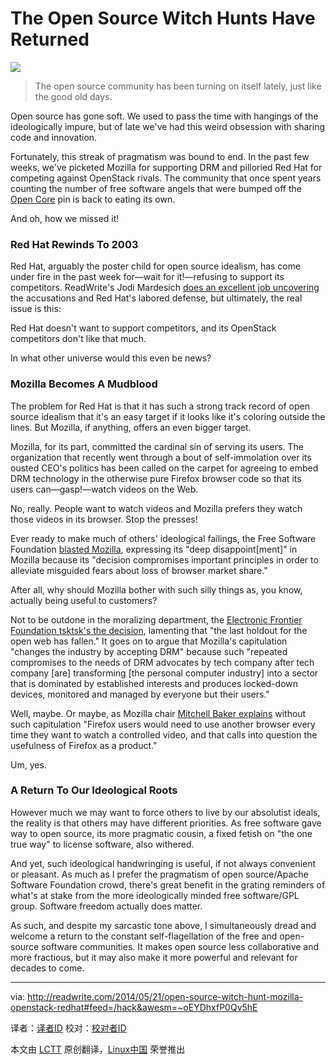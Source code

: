 The Open Source Witch Hunts Have Returned
================================================================================
![](http://readwrite.com/files/styles/1400_0/public/fields/shutterstock-open-gate.jpg)

> The open source community has been turning on itself lately, just like the good old days.

Open source has gone soft. We used to pass the time with hangings of the ideologically impure, but of late we've had this weird obsession with sharing code and innovation. 

Fortunately, this streak of pragmatism was bound to end. In the past few weeks, we've picketed Mozilla for supporting DRM and pilloried Red Hat for competing against OpenStack rivals. The community that once spent years counting the number of free software angels that were bumped off the [Open Core][1] pin is back to eating its own. 

And oh, how we missed it!

### Red Hat Rewinds To 2003 ###

Red Hat, arguably the poster child for open source idealism, has come under fire in the past week for—wait for it!—refusing to support its competitors. ReadWrite's Jodi Mardesich [does an excellent job uncovering][2] the accusations and Red Hat's labored defense, but ultimately, the real issue is this:

Red Hat doesn't want to support competitors, and its OpenStack competitors don't like that much. 

In what other universe would this even be news? 

### Mozilla Becomes A Mudblood ###

The problem for Red Hat is that it has such a strong track record of open source idealism that it's an easy target if it looks like it's coloring outside the lines. But Mozilla, if anything, offers an even bigger target. 

Mozilla, for its part, committed the cardinal sin of serving its users. The organization that recently went through a bout of self-immolation over its ousted CEO's politics has been called on the carpet for agreeing to embed DRM technology in the otherwise pure Firefox browser code so that its users can—gasp!—watch videos on the Web. 

No, really. People want to watch videos and Mozilla prefers they watch those videos in its browser. Stop the presses!

Ever ready to make much of others' ideological failings, the Free Software Foundation [blasted Mozilla][3], expressing its "deep disappoint[ment]" in Mozilla because its "decision compromises important principles in order to alleviate misguided fears about loss of browser market share."

After all, why should Mozilla bother with such silly things as, you know, actually being useful to customers?

Not to be outdone in the moralizing department, the [Electronic Frontier Foundation tsktsk's the decision][4], lamenting that "the last holdout for the open web has fallen." It goes on to argue that Mozilla's capitulation "changes the industry by accepting DRM" because such "repeated compromises to the needs of DRM advocates by tech company after tech company [are] transforming [the personal computer industry] into a sector that is dominated by established interests and produces locked-down devices, monitored and managed by everyone but their users."

Well, maybe. Or maybe, as Mozilla chair [Mitchell Baker explains][5] without such capitulation "Firefox users would need to use another browser every time they want to watch a controlled video, and that calls into question the usefulness of Firefox as a product."

Um, yes. 

### A Return To Our Ideological Roots ###

However much we may want to force others to live by our absolutist ideals, the reality is that others may have different priorities. As free software gave way to open source, its more pragmatic cousin, a fixed fetish on "the one true way" to license software, also withered. 

And yet, such ideological handwringing is useful, if not always convenient or pleasant. As much as I prefer the pragmatism of open source/Apache Software Foundation crowd, there's great benefit in the grating reminders of what's at stake from the more ideologically minded free software/GPL group. Software freedom actually does matter. 

As such, and despite my sarcastic tone above, I simultaneously dread and welcome a return to the constant self-flagellation of the free and open-source software communities. It makes open source less collaborative and more fractious, but it may also make it more powerful and relevant for decades to come. 

--------------------------------------------------------------------------------

via: http://readwrite.com/2014/05/21/open-source-witch-hunt-mozilla-openstack-redhat#feed=/hack&awesm=~oEYDhxfP0Qv5hE

译者：[译者ID](https://github.com/译者ID) 校对：[校对者ID](https://github.com/校对者ID)

本文由 [LCTT](https://github.com/LCTT/TranslateProject) 原创翻译，[Linux中国](http://linux.cn/) 荣誉推出

[1]:http://en.m.wikipedia.org/wiki/Open_core
[2]:http://readwrite.com/2014/05/16/red-hat-openstack-mirantis-rhel-support
[3]:http://www.fsf.org/news/fsf-condemns-partnership-between-mozilla-and-adobe-to-support-digital-restrictions-management
[4]:https://www.eff.org/deeplinks/2014/05/mozilla-and-drm
[5]:https://blog.mozilla.org/blog/2014/05/14/drm-and-the-challenge-of-serving-users/